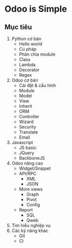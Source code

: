 # Odoo is Simple

## Mục tiêu
1. Python cơ bản
    - Hello world
    - Cú pháp
    - Phân chia module
    - Class
    - Lambda
    - Decorator
    - Regex
2. Odoo cơ bản
    - Cài đặt & cấu hình
    - Module
    - Model
    - View
    - Inherit
    - ORM
    - Controller
    - Wizard
    - Security
    - Translate
    - Email
3. Javascript
    - JS basic
    - JQuery
    - BackboneJS
4. Odoo nâng cao
    - Widget/Snippet
    - API/RPC
      - XML
      - JSON
    - More views
      - Graph
      - Pivot
      - Config
    - Report
      - SQL
      - Qweb
5. Tìm hiểu nghiệp vụ
6. Các kỹ năng khác
    - Git
    - CI
